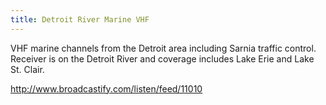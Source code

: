 ```yaml
---
title: Detroit River Marine VHF
---
```

VHF marine channels from the Detroit area including Sarnia traffic
control. Receiver is on the Detroit River and coverage includes
Lake Erie and Lake St. Clair.

http://www.broadcastify.com/listen/feed/11010
